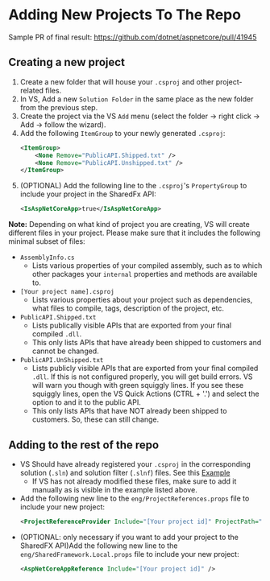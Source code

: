 # Adding New Projects To The Repo

Sample PR of final result: https://github.com/dotnet/aspnetcore/pull/41945

## Creating a new project
1. Create a new folder that will house your `.csproj` and other project-related files.
2. In VS, Add a new `Solution Folder` in the same place as the new folder from the previous step.
3. Create the project via the VS `Add` menu (select the folder -> right click -> Add -> follow the wizard).
4. Add the following `ItemGroup` to your newly generated `.csproj`:
    ```XML
    <ItemGroup>
        <None Remove="PublicAPI.Shipped.txt" />
        <None Remove="PublicAPI.Unshipped.txt" />
    </ItemGroup>
    ```
5. (OPTIONAL) Add the following line to the `.csproj`'s `PropertyGroup` to include your project in the SharedFx API:
    ```XML
    <IsAspNetCoreApp>true</IsAspNetCoreApp>
    ```

**Note:** Depending on what kind of project you are creating, VS will create different files in your project. Please make sure that it includes the following minimal subset of files:
- `AssemblyInfo.cs`
  - Lists various properties of your compiled assembly, such as to which other packages your `internal` properties and methods are available to.
- `[Your project name].csproj`
  - Lists various properties about your project such as dependencies, what files to compile, tags, description of the project, etc.
- `PublicAPI.Shipped.txt`
  - Lists publically visible APIs that are exported from your final compiled `.dll`.
  - This only lists APIs that have already been shipped to customers and cannot be changed.
- `PublicAPI.UnShipped.txt`
  - Lists publicly visible APIs that are exported from your final compiled `.dll`. If this is not configured properly, you will get build errors. VS will warn you though with green squiggly lines. If you see these squiggly lines, open the VS Quick Actions (CTRL + '.') and select the option to and it to the public API.
  - This only lists APIs that have NOT already been shipped to customers. So, these can still change.

## Adding to the rest of the repo
- VS Should have already registered your `.csproj` in the corresponding solution (`.sln`) and solution filter (`.slnf`) files. See this [Example](https://github.com/dotnet/aspnetcore/pull/41945/files#diff-cd977e0a76b37d35c04d9d819ea66ef8a35d9ef7f86a9a7c774d751e8119db4fR1713-R11118)
  - If VS has not already modified these files, make sure to add it manually as is visible in the example listed above.
- Add the following new line to the `eng/ProjectReferences.props` file to include your new project:
    ```XML
    <ProjectReferenceProvider Include="[Your project id]" ProjectPath="$(RepoRoot)src\[Rest of the path to your project]" />
    ```
- (OPTIONAL: only necessary if you want to add your project to the SharedFX API)Add the following new line to the `eng/SharedFramework.Local.props` file to include your new project:
    ```XML
    <AspNetCoreAppReference Include="[Your project id]" />
    ```

